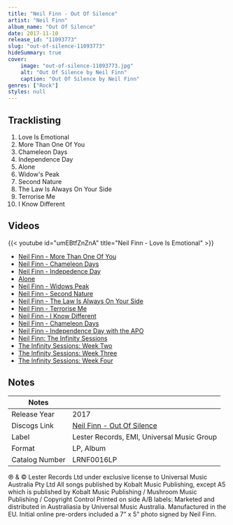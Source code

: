 ```yaml
---
title: "Neil Finn - Out Of Silence"
artist: "Neil Finn"
album_name: "Out Of Silence"
date: 2017-11-10
release_id: "11093773"
slug: "out-of-silence-11093773"
hideSummary: true
cover:
    image: "out-of-silence-11093773.jpg"
    alt: "Out Of Silence by Neil Finn"
    caption: "Out Of Silence by Neil Finn"
genres: ["Rock"]
styles: null
---
```


## Tracklisting
1. Love Is Emotional
2. More Than One Of You
3. Chameleon Days
4. Independence Day
5. Alone
6. Widow's Peak
7. Second Nature
8. The Law Is Always On Your Side
9. Terrorise Me
10. I Know Different

## Videos
{{< youtube id="umEBtfZnZnA" title="Neil Finn - Love Is Emotional" >}}
- [Neil Finn - More Than One Of You](https://www.youtube.com/watch?v=1jdyTtCy-zg)
- [Neil Finn - Chameleon Days](https://www.youtube.com/watch?v=K1cq6xtzA3M)
- [Neil Finn - Indepedence Day](https://www.youtube.com/watch?v=Azwa6xRYTQ4)
- [Alone](https://www.youtube.com/watch?v=pOnlqcHhiNI)
- [Neil Finn - Widows Peak](https://www.youtube.com/watch?v=6JfMUJZH3ow)
- [Neil Finn - Second Nature](https://www.youtube.com/watch?v=9q7Jr0w5MLk)
- [Neil Finn - The Law Is Always On Your Side](https://www.youtube.com/watch?v=1La1HACYsjc)
- [Neil Finn - Terrorise Me](https://www.youtube.com/watch?v=tDcDVo89j7A)
- [Neil Finn - I Know Different](https://www.youtube.com/watch?v=s_q03rRFPB8)
- [Neil Finn - Chameleon Days](https://www.youtube.com/watch?v=0Fq7DMbsVSk)
- [Neil Finn - Independence Day with the APO](https://www.youtube.com/watch?v=E0n85StFIeY)
- [Neil Finn: The Infinity Sessions](https://www.youtube.com/watch?v=QbeEsFuJSVA)
- [The Infinity Sessions: Week Two](https://www.youtube.com/watch?v=zXFnWk8VRA4)
- [The Infinity Sessions: Week Three](https://www.youtube.com/watch?v=aw7M6X0zgaw)
- [The Infinity Sessions: Week Four](https://www.youtube.com/watch?v=LDSDBG68zHI)


## Notes

| Notes          |             |
| ---------------| ----------- |
| Release Year   | 2017 |
| Discogs Link   | [Neil Finn - Out Of Silence](https://www.discogs.com/release/11093773-Neil-Finn-Out-Of-Silence) |
| Label          | Lester Records, EMI, Universal Music Group |
| Format         | LP, Album |
| Catalog Number | LRNF0016LP |

℗ & © Lester Records Ltd under exclusive license to Universal Music Australia Pty Ltd  All songs published by Kobalt Music Publishing, except A5 which is published by Kobalt Music Publishing / Mushroom Music Publishing / Copyright Control  Printed on side A/B labels: Marketed and distributed in Australiasia by Universal Music Australia. Manufactured in the EU.  Initial online pre-orders included a 7” x 5” photo signed by Neil Finn.

